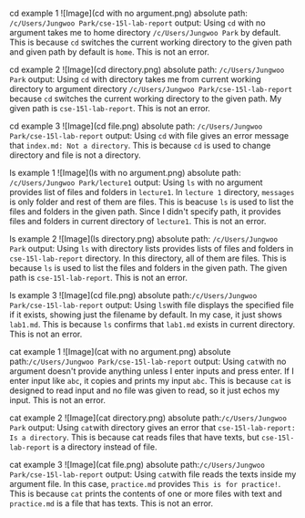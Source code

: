 cd example 1
![Image](cd with no argument.png)
absolute path: `/c/Users/Jungwoo Park/cse-15l-lab-report`
output: Using `cd` with no argument takes me to home directory `/c/Users/Jungwoo Park` by default.
This is because `cd` switches the current working directory to the given path and given path by default is `home`.
This is not an error.

cd example 2
![Image](cd directory.png)
absolute path: `/c/Users/Jungwoo Park`
output: Using `cd` with directory takes me from current working directory to argument directory `/c/Users/Jungwoo Park/cse-15l-lab-report` because `cd` switches the current working directory to the given path. My given path is `cse-15l-lab-report`. 
This is not an error.

cd example 3
![Image](cd file.png)
absolute path: `/c/Users/Jungwoo Park/cse-15l-lab-report`
output: Using `cd` with file gives an error message that `index.md: Not a directory`. 
This is because `cd` is used to change directory and file is not a directory.

ls example 1
![Image](ls with no argument.png)
absolute path: `/c/Users/Jungwoo Park/lecture1`
output: Using `ls` with no argument provides list of files and folders in `lecture1`. In `lecture 1` directory,
`messages` is only folder and rest of them are files. This is beacuse `ls` is used to list the files and folders in the given path. Since I didn't specify path, it provides files and folders in current directory of `lecture1`.
This is not an error. 

ls example 2
![Image](ls directory.png)
absolute path: `/c/Users/Jungwoo Park`
output: Using `ls` with directory lists provides lists of files and folders in `cse-15l-lab-report` directory.
In this directory, all of them are files. This is because `ls` is used to list the files and folders in the given path. The given path is `cse-15l-lab-report`. 
This is not an error.

ls example 3
![Image](cd file.png)
absolute path:`/c/Users/Jungwoo Park/cse-15l-lab-report`
output: Using `ls`with file displays the specified file if it exists, showing just the filename by default. 
In my case, it just shows `lab1.md`. This is because `ls` confirms that `lab1.md` exists in current directory.
This is not an error.

cat example 1
![Image](cat with no argument.png)
absolute path:`/c/Users/Jungwoo Park/cse-15l-lab-report`
output: Using `cat`with no argument doesn't provide anything unless I enter inputs and press enter. If I enter input like `abc`, it copies and prints my input `abc`. This is because `cat` is designed to read input and no file was given to read, so it just echos my input.
This is not an error.

cat example 2
![Image](cat directory.png)
absolute path:`/c/Users/Jungwoo Park`
output: Using `cat`with directory gives an error that `cse-15l-lab-report: Is a directory`. 
This is because cat reads files that have texts, but `cse-15l-lab-report` is a directory instead of file.

cat example 3
![Image](cat file.png)
absolute path:`/c/Users/Jungwoo Park/cse-15l-lab-report`
output: Using `cat`with file reads the texts inside my argument file. In this case,
`practice.md` provides `This is for practice!`. This is because `cat` prints the contents of one or more files with text and `practice.md` is a file that has texts.
This is not an error.


